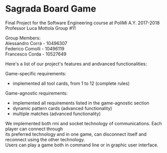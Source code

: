 # Sagrada Board Game  

Final Project for the Software Engineering course at PoliMi A.Y. 2017-2018
Professor Luca Mottola
Group #11

Group Members:  
Alessandro Corrà - 10496307  
Federico Comolli - 10496119    
Francesco Corda - 10527649


Here's a list of our project's features and andvanced functionalities:

Game-specific requirements:  
* implemented all tool cards, from 1 to 12 (complete rules)  

Game-agnostic requirements:  
* implemented all requirements listed in the game-agnostic section  
* dynamic pattern cards (advanced functionality)  
* multiple matches (advanced functionality)  

We implemented both rmi and socket technology of communications. Each player can connect through  
its preferred technology and in one game, can disconnect itself and reconnect using the other technology.  
Users can play a game both in command line or in graphic user interface.
